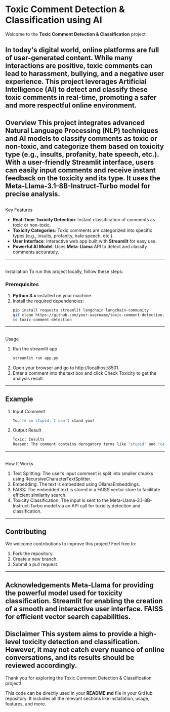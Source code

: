  # Toxic Comment Detection & Classification using AI
Welcome to the **Toxic Comment Detection & Classification** project

In today's digital world, online platforms are full of user-generated content. While many interactions are positive, toxic comments can lead to harassment, bullying, and a negative user experience. This
project leverages **Artificial Intelligence (AI)** to detect and classify these toxic comments in real-time, promoting a safer and more respectful online environment.
---
##

 Overview
This project integrates advanced **Natural Language Processing (NLP)** techniques and **AI models** to classify comments as **toxic** or **non-toxic**, and categorize them based on toxicity type (e.g.,
**insults, profanity, hate speech, etc.**).
With a user-friendly **Streamlit** interface, users can easily input comments and receive instant feedback on the toxicity and its type. It uses the **Meta-Llama-3.1-8B-Instruct-Turbo** model for precise
analysis.
---
##

 Key Features
- **Real-Time Toxicity Detection**: Instant classification of comments as toxic or non-toxic.
- **Toxicity Categories**: Toxic comments are categorized into specific types (e.g., insults, profanity, hate speech, etc.).
- **User Interface**: Interactive web app built with **Streamlit** for easy use.
- **Powerful AI Model**: Uses **Meta-Llama** API to detect and classify comments accurately.
---
##

 Installation
To run this project locally, follow these steps:
### Prerequisites
1. **Python 3.x** installed on your machine.
2. Install the required dependencies:
   ```bash
   pip install requests streamlit langchain langchain-community
   git clone https://github.com/your-username/toxic-comment-detection.git
   cd toxic-comment-detection
---
##

Usage
1. Run the streamlit app
   ```bash
   streamlit run app.py
2. Open your browser and go to http://localhost:8501.
3. Enter a comment into the text box and click Check Toxicity to get the analysis result.

---
## Example
1. Input Comment
   ```bash
   You're so stupid, I can't stand you!

2. Output Result
   ```bash
   Toxic: Insults
   Reason: The comment contains derogatory terms like "stupid" and "can't stand you".
---
##

 How It Works
1. Text Splitting: The user’s input comment is split into smaller chunks using RecursiveCharacterTextSplitter.
2. Embedding: The text is embedded using OllamaEmbeddings.
3. FAISS: The embedded text is stored in a FAISS vector store to facilitate efficient similarity search.
4. Toxicity Classification: The input is sent to the Meta-Llama-3.1-8B-Instruct-Turbo model via an API call for toxicity detection and classification.
---
## Contributing
We welcome contributions to improve this project! Feel free to:
1. Fork the repository.
2. Create a new branch.
3. Submit a pull request.
---
##

 Acknowledgements
Meta-Llama for providing the powerful model used for toxicity classification.
Streamlit for enabling the creation of a smooth and interactive user interface.
FAISS for efficient vector search capabilities.
---
##

 Disclaimer
This system aims to provide a high-level toxicity detection and classification. However, it may not catch every nuance of online conversations, and its results should be reviewed accordingly.
---
Thank you for exploring the Toxic Comment Detection & Classification project!

This code can be directly used in your **README.md** file in your GitHub repository. It includes all the relevant sections like installation, usage, features, and more.
